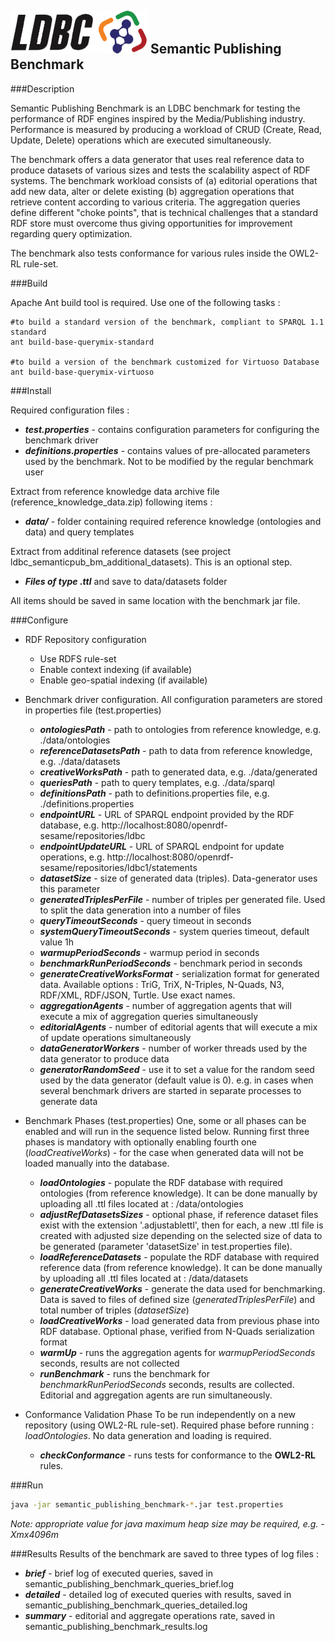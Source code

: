![LDBC Logo](ldbc_logo.png)
Semantic Publishing Benchmark
-----------------------------

###Description

Semantic Publishing Benchmark is an LDBC benchmark for testing the performance of RDF engines inspired by the Media/Publishing industry.
Performance is measured by producing a workload of CRUD (Create, Read, Update, Delete) operations which are executed simultaneously.

The benchmark offers a data generator that uses real reference data to produce datasets of various sizes and tests the scalability aspect
of RDF systems. The benchmark workload consists of (a) editorial operations that add new data, alter or delete existing (b) aggregation
operations that retrieve content according to various criteria. The aggregation queries define different "choke points", that is technical 
challenges that a standard RDF store must overcome thus giving opportunities for improvement regarding query optimization.

The benchmark also tests conformance for various rules inside the OWL2-RL rule-set.

###Build

Apache Ant build tool is required. Use one of the following tasks : 

```
#to build a standard version of the benchmark, compliant to SPARQL 1.1 standard
ant build-base-querymix-standard

#to build a version of the benchmark customized for Virtuoso Database
ant build-base-querymix-virtuoso
```

###Install

Required configuration files : 

* ***test.properties*** - contains configuration parameters for configuring the benchmark driver
* ***definitions.properties*** - contains values of pre-allocated parameters used by the benchmark. Not to be modified by the regular benchmark user

Extract from reference knowledge data archive file (reference_knowledge_data.zip) following items : 

* ***data/*** - folder containing required reference knowledge (ontologies and data) and query templates

Extract from additinal reference datasets (see project ldbc_semanticpub_bm_additional_datasets). This is an optional step.

* ***Files of type .ttl*** and save to data/datasets folder

All items should be saved in same location with the benchmark jar file.

###Configure

* RDF Repository configuration
  * Use RDFS rule-set
  * Enable context indexing (if available)
  * Enable geo-spatial indexing (if available)

* Benchmark driver configuration. All configuration parameters are stored in properties file (test.properties)

  * ***ontologiesPath*** - path to ontologies from reference knowledge, e.g. ./data/ontologies
  * ***referenceDatasetsPath*** - path to data from reference knowledge, e.g. ./data/datasets
  * ***creativeWorksPath*** - path to generated data, e.g. ./data/generated
  * ***queriesPath*** - path to query templates, e.g. ./data/sparql
  * ***definitionsPath*** - path to definitions.properties file, e.g. ./definitions.properties
  * ***endpointURL*** - URL of SPARQL endpoint provided by the RDF database, e.g. http://localhost:8080/openrdf-sesame/repositories/ldbc
  * ***endpointUpdateURL*** - URL of SPARQL endpoint for update operations, e.g. http://localhost:8080/openrdf-sesame/repositories/ldbc1/statements
  * ***datasetSize*** - size of generated data (triples). Data-generator uses this parameter
  * ***generatedTriplesPerFile*** - number of triples per generated file. Used to split the data generation into a number of files
  * ***queryTimeoutSeconds*** - query timeout in seconds
  * ***systemQueryTimeoutSeconds*** -	system queries timeout, default value 1h
  * ***warmupPeriodSeconds*** - warmup period in seconds
  * ***benchmarkRunPeriodSeconds*** - benchmark period in seconds
  * ***generateCreativeWorksFormat*** - serialization format for generated data. Available options : TriG, TriX, N-Triples, N-Quads, N3, RDF/XML, RDF/JSON, Turtle. Use exact names.
  * ***aggregationAgents*** - number of aggregation agents that will execute a mix of aggregation queries simultaneously
  * ***editorialAgents*** - number of editorial agents that will execute a mix of update operations simultaneously
  * ***dataGeneratorWorkers*** - number of worker threads used by the data generator to produce data
  * ***generatorRandomSeed*** - use it to set a value for the random seed used by the data generator (default value is 0). e.g. in cases when several benchmark drivers are started in separate processes to generate data
  
* Benchmark Phases (test.properties)
    One, some or all phases can be enabled and will run in the sequence listed below. Running first three phases is mandatory with optionally enabling fourth one (*loadCreativeWorks*) - for the case when generated data will not be loaded manually into the database.
  
  * ***loadOntologies*** - populate the RDF database with required ontologies (from reference knowledge). It can be done manually by uploading all .ttl files located at : /data/ontologies
  * ***adjustRefDatasetsSizes*** - optional phase, if reference dataset files exist with the extension '.adjustablettl', then for each, a new .ttl file is created with adjusted size depending on the selected size of data to be generated (parameter 'datasetSize' in test.properties file).
  * ***loadReferenceDatasets*** - populate the RDF database with required reference data (from reference knowledge). It can be done manually by uploading all .ttl files located at : /data/datasets
  * ***generateCreativeWorks*** - generate the data used for benchmarking. Data is saved to files of defined size (*generatedTriplesPerFile*) and total number of triples (*datasetSize*)
  * ***loadCreativeWorks*** - load generated data from previous phase into RDF database. Optional phase, verified from N-Quads serialization format
  * ***warmUp*** - runs the aggregation agents for *warmupPeriodSeconds* seconds, results are not collected
  * ***runBenchmark*** - runs the benchmark for *benchmarkRunPeriodSeconds* seconds, results are collected. Editorial and aggregation agents are run simultaneously.
 
* Conformance Validation Phase 
    To be run independently on a new repository (using OWL2-RL rule-set). Required phase before running : *loadOntologies*. No data generation and loading is required.
  * ***checkConformance*** - runs tests for conformance to the **OWL2-RL** rules. 

###Run

```sh
java -jar semantic_publishing_benchmark-*.jar test.properties
```
*Note: appropriate value for java maximum heap size may be required, e.g. -Xmx4096m*

###Results
Results of the benchmark are saved to three types of log files :

* ***brief*** - brief log of executed queries, saved in semantic_publishing_benchmark_queries_brief.log
* ***detailed*** - detailed log of executed queries with results, saved in semantic_publishing_benchmark_queries_detailed.log
* ***summary*** - editorial and aggregate operations rate, saved in semantic_publishing_benchmark_results.log